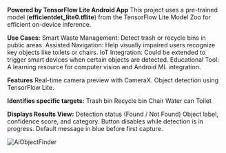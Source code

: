 **Powered by TensorFlow Lite Android App**
  This project uses a pre-trained model (**efficientdet_lite0.tflite**) from the TensorFlow Lite Model Zoo for efficient on-device inference.

**Use Cases:**
Smart Waste Management: Detect trash or recycle bins in public areas.
Assisted Navigation: Help visually impaired users recognize key objects like toilets or chairs.
IoT Integration: Could be extended to trigger smart devices when certain objects are detected.
Educational Tool: A learning resource for computer vision and Android ML integration.

**Features**
Real-time camera preview with CameraX.
Object detection using TensorFlow Lite.

**Identifies specific targets:**
Trash bin
Recycle bin
Chair
Water can
Toilet

**Displays Results View:**
Detection status (Found / Not Found)
Object label, confidence score, and category.
Button disables while detection is in progress.
Default message in blue before first capture.

![AiObjectFinder](https://github.com/user-attachments/assets/108bfd65-e57a-4fe0-8d9d-4ab6452c2d2a)



